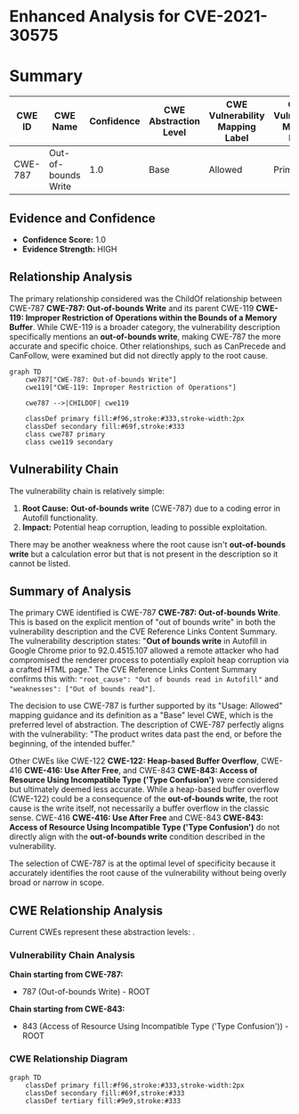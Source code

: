 # Enhanced Analysis for CVE-2021-30575

# Summary
| CWE ID | CWE Name | Confidence | CWE Abstraction Level | CWE Vulnerability Mapping Label | CWE-Vulnerability Mapping Notes |
|---|---|---|---|---|---|
| CWE-787 | Out-of-bounds Write | 1.0 | Base | Allowed | Primary CWE |

## Evidence and Confidence

*   **Confidence Score:** 1.0
*   **Evidence Strength:** HIGH

## Relationship Analysis
The primary relationship considered was the ChildOf relationship between CWE-787 **CWE-787: Out-of-bounds Write** and its parent CWE-119 **CWE-119: Improper Restriction of Operations within the Bounds of a Memory Buffer**. While CWE-119 is a broader category, the vulnerability description specifically mentions an **out-of-bounds write**, making CWE-787 the more accurate and specific choice. Other relationships, such as CanPrecede and CanFollow, were examined but did not directly apply to the root cause.

```mermaid
graph TD
    cwe787["CWE-787: Out-of-bounds Write"]
    cwe119["CWE-119: Improper Restriction of Operations"]
    
    cwe787 -->|CHILDOF| cwe119
    
    classDef primary fill:#f96,stroke:#333,stroke-width:2px
    classDef secondary fill:#69f,stroke:#333
    class cwe787 primary
    class cwe119 secondary
```

## Vulnerability Chain
The vulnerability chain is relatively simple:

1.  **Root Cause:** **Out-of-bounds write** (CWE-787) due to a coding error in Autofill functionality.
2.  **Impact:** Potential heap corruption, leading to possible exploitation.

There may be another weakness where the root cause isn't **out-of-bounds write** but a calculation error but that is not present in the description so it cannot be listed.

## Summary of Analysis
The primary CWE identified is CWE-787 **CWE-787: Out-of-bounds Write**. This is based on the explicit mention of "out of bounds write" in both the vulnerability description and the CVE Reference Links Content Summary. The vulnerability description states: "**Out of bounds write** in Autofill in Google Chrome prior to 92.0.4515.107 allowed a remote attacker who had compromised the renderer process to potentially exploit heap corruption via a crafted HTML page." The CVE Reference Links Content Summary confirms this with: `"root_cause": "Out of bounds read in Autofill"` and `"weaknesses": ["Out of bounds read"]`.

The decision to use CWE-787 is further supported by its "Usage: Allowed" mapping guidance and its definition as a "Base" level CWE, which is the preferred level of abstraction. The description of CWE-787 perfectly aligns with the vulnerability: "The product writes data past the end, or before the beginning, of the intended buffer."

Other CWEs like CWE-122 **CWE-122: Heap-based Buffer Overflow**, CWE-416 **CWE-416: Use After Free**, and CWE-843 **CWE-843: Access of Resource Using Incompatible Type ('Type Confusion')** were considered but ultimately deemed less accurate. While a heap-based buffer overflow (CWE-122) could be a consequence of the **out-of-bounds write**, the root cause is the write itself, not necessarily a buffer overflow in the classic sense. CWE-416 **CWE-416: Use After Free** and CWE-843 **CWE-843: Access of Resource Using Incompatible Type ('Type Confusion')** do not directly align with the **out-of-bounds write** condition described in the vulnerability.

The selection of CWE-787 is at the optimal level of specificity because it accurately identifies the root cause of the vulnerability without being overly broad or narrow in scope.


## CWE Relationship Analysis

Current CWEs represent these abstraction levels: .


### Vulnerability Chain Analysis

**Chain starting from CWE-787:**
- 787 (Out-of-bounds Write) - ROOT


**Chain starting from CWE-843:**
- 843 (Access of Resource Using Incompatible Type ('Type Confusion')) - ROOT



### CWE Relationship Diagram

```mermaid
graph TD
    classDef primary fill:#f96,stroke:#333,stroke-width:2px
    classDef secondary fill:#69f,stroke:#333
    classDef tertiary fill:#9e9,stroke:#333
```
